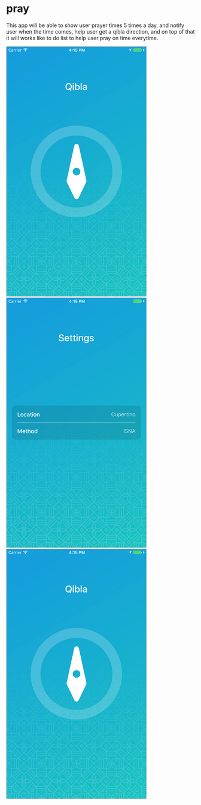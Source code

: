 # pray

This app will be able to show user prayer times 5 times a day, and notify user when the time comes, help user get a qibla direction, and on top of that it will works like to do list to help user pray on time everytime.

![Screenshot](/Screenshot/image0.png)
<br/>
![Screenshot](/Screenshot/image1.png)
<br/>
![Screenshot](/Screenshot/image2.png)

